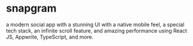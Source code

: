 # snapgram
 a modern social app with a stunning UI with a native mobile feel, a special tech stack, an infinite scroll feature, and amazing performance using React JS, Appwrite, TypeScript, and more.

